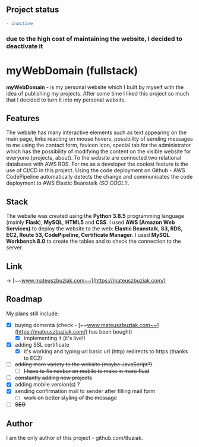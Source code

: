 ## Project status

```diff
- inactive
```

### due to the high cost of maintaining the website, I decided to deactivate it
 
 # myWebDomain (fullstack)

**myWebDomain** - is my personal website which I built by myself with the idea of publishing my projects. After some time I liked this project so much that I decided to turn it into my personal website.

## Features

The website has many interactive elements such as text appearing on the main page, links reacting on mouse hovers, possibility of sending messages to me using the contact form, favicon icon, special tab for the administrator which has the possibility of modifying the content on the visible website for everyone (projects, about). To the website are connected two relational databases with AWS RDS. For me as a developer the coolest feature is the use of CI/CD in this project. Using the code deployment on Github - AWS CodePipeline automatically detects the change and communicates the code deployment to AWS Elastic Beanstalk *(SO COOL!)*. 

## Stack

The website was created using the **Python 3.8.5** programming language (mainly **Flask**), **MySQL**, **HTML5** and **CSS**. I used **AWS (Amazon Web Services)** to deploy the website to the web: **Elastic Beanstalk, S3, RDS, EC2, Route 53, CodePipeline, Certificate Manager**. I used **MySQL Workbench 8.0** to create the tables and to check the connection to the server.

## Link

-> [~~www.mateuszbuziak.com~~](https://mateuszbuziak.com/) 

## Roadmap

My plans still include:

- [x] buying domenta (check - [~~www.mateuszbuziak.com~~](https://mateuszbuziak.com/) has been bought)
    - [x] implementing it (it's live!)
- [x] adding SSL certificate
    - [x] it's working and typing url basic url (http) redirects to https (thanks to EC2)
- [ ] ~~adding more variety to the website (maybe JavaScript?)~~
    - [ ] ~~I have to fix navbar on mobile to make in more fluid~~
- [ ] ~~constantly adding new projects~~
- [X] adding mobile version(s) ?
- [X] sending confirmation mail to sender after filling mail form 
    - [ ] ~~work on better styling of the message~~
- [ ] ~~SEO~~

## Author

I am the only author of this project - github.com/8uziak.
